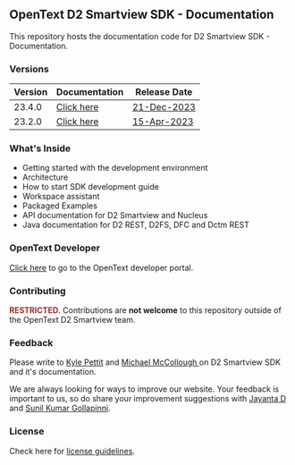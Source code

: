 
## OpenText D2 Smartview SDK - Documentation

This repository hosts the documentation code for D2 Smartview SDK - Documentation. 

### Versions

| Version | Documentation | Release Date |
|---------| ----------- |  ----------- |
| 23.4.0  | [Click here](https://opentext.github.io/d2sv-sdk/23.4.0/) | [21-Dec-2023]([https://support.opentext.com/csm?id=search&spa=1&q=%23DocumentumD223.4SoftwareDownloads](https://support.opentext.com/csm?sys_kb_id=5b1e86f0479f35d0053dccdbd36d4367&id=kb_article_view&sysparm_rank=2&sysparm_tsqueryId=ca8733cd476731d03a95a877536d43cd))  |
| 23.2.0  | [Click here](https://opentext.github.io/d2sv-sdk/23.2.0/) |  [15-Apr-2023]([https://support.opentext.com/csm?id=search&spa=1&q=%23DocumentumD223.2SoftwareDownloads](https://support.opentext.com/csm?sys_kb_id=7ec6c68497526d50342252900153af8d&id=kb_article_view&sysparm_rank=1&sysparm_tsqueryId=e6287f0147a731d03a95a877536d43d5)) |

### What's Inside  

- Getting started with the development environment
- Architecture 
- How to start SDK development guide
- Workspace assistant
- Packaged Examples
- API documentation for D2 Smartview and Nucleus
- Java documentation for D2 REST, D2FS, DFC and Dctm REST

### OpenText Developer

[Click here](https://developer.opentext.com/ce/products/documentum/documentation/documentumsmartviewsdk/1) to go to the OpenText developer portal.

### Contributing

<b><span style="color:brown">RESTRICTED.</span></b> Contributions are <b>not welcome</b> to this repository outside of the OpenText D2 Smartview team.


### Feedback

Please write to [Kyle Pettit](mailto:kpettit@opentext.com) and [Michael McCollough
](mailto:mmccollo@opentext.com) on D2 Smartview SDK and it's documentation.

We are always looking for ways to improve our website. Your feedback is important to us, so do share your improvement suggestions with [Jayanta D](mailto:jayantad@opentext.com) and [Sunil Kumar Gollapinni](mailto:sgollapinni@opentext.com).

### License

Check here for [license guidelines](/LICENSE).

<style>
h1 {
  display: none;
}
</style>

